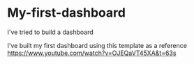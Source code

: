 # My-first-dashboard
I've tried to build a dashboard


I've built my first dashboard using this template as a reference https://www.youtube.com/watch?v=OJEQaVT45XA&t=63s
